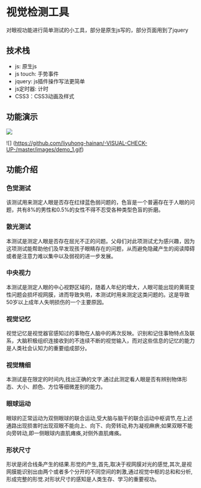 # 视觉检测工具

对眼视功能进行简单测试的小工具，部分是原生js写的，部分页面用到了jquery

## 技术栈
* js: 原生js
* js touch: 手势事件
* jquery: js插件操作写法更简单
* js定时器: 计时
* CSS3：CSS3动画及样式

## 功能演示

![](https://github.com/guodongxiaren/ImageCache/raw/master/Logo/foryou.gif)

![] (https://github.com/liyuhong-hainan/-VISUAL-CHECK-UP-/master/images/demo_1.gif)

## 功能介绍

### 色觉测试
该测试用来测定人眼是否存在红绿蓝色弱问题的，色盲是一个普遍存在于人眼的问题，共有8%的男性和0.5%的女性不得不忍受各种类型色盲的折磨。

### 散光测试
本测试是测定人眼是否存在屈光不正的问题。父母们对此项测试尤为感兴趣，因为这项测试能帮助他们及早发现孩子眼睛存在的问题，从而避免隐藏产生的阅读障碍或者是注意力难以集中以及弱视的进一步发展。

### 中央视力
本测试是测定人眼的中心视野区域的，随着人年纪的增大，人眼可能出现的黄斑变性问题会损坏视网膜，进而导致失明，本测试时用来测定这类问题的。这是导致50岁以上成年人失明损伤的一个主要原因。

### 视觉记忆
视觉记忆是视觉器官感知过的事物在人脑中的再次反映。识别和记住事物特点及联系，大脑积极组织连接收到的不连续不断的视觉输入，而对这些信息的记忆的能力是人类社会认知力的重要组成部分。

### 视觉精细
本测试是在限定的时间内,找出正确的文字.通过此测定看人眼是否有辨别物体形态、大小、颜色、方位等细微差别的能力。
 
### 眼球运动
眼球的正常运动为双侧眼球的联合运动,受大脑与脑干的联合运动中枢调节,在上述通路出现损害时出现双眼不能向上、向下、向旁转动,称为凝视麻痹;如果双眼不能向旁转动,即一侧眼球内直肌瘫痪,对侧外直肌瘫痪。

### 形状尺寸
形状是闭合线条产生的结果.形觉的产生,首先,取决于视网膜对光的感觉,其次,是视网膜能识别出由两个或者多个分开的不同空间的刺激,通过视觉中枢的总和和分析,形成完整的形觉.对形状尺寸的感知是人类生存、学习的重要视功。
